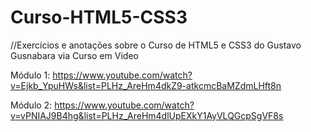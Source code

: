 # Curso-HTML5-CSS3

//Exercícios e anotações sobre o Curso de HTML5 e CSS3 do Gustavo Gusnabara via Curso em Video

Módulo 1:
https://www.youtube.com/watch?v=Ejkb_YpuHWs&list=PLHz_AreHm4dkZ9-atkcmcBaMZdmLHft8n

Módulo 2:
https://www.youtube.com/watch?v=vPNIAJ9B4hg&list=PLHz_AreHm4dlUpEXkY1AyVLQGcpSgVF8s
